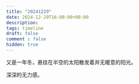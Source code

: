 ```yaml
---
title: "20241229"
date: 2024-12-29T16:08:00+08:00
description: 
tags: timeline
draft: false
comment : false
hidden: true
---
```


又是一年冬，悬挂在半空的太阳散发着并无暖意的阳光。

深深的无力感。
